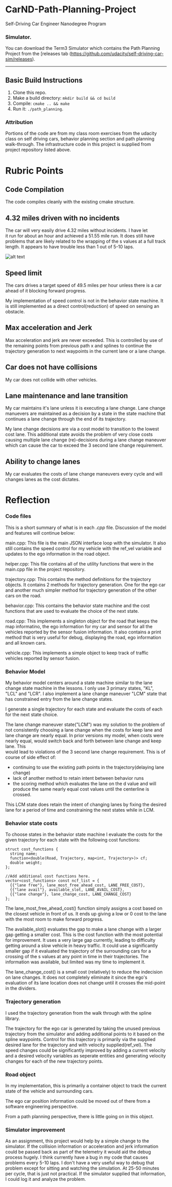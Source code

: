# CarND-Path-Planning-Project
Self-Driving Car Engineer Nanodegree Program
   
### Simulator.
You can download the Term3 Simulator which contains the Path Planning Project from the [releases tab (https://github.com/udacity/self-driving-car-sim/releases).

---

[//]: # (Image References)

[image1]: ./writeup_images/50milerun.png "Long run with no incidence"
[image2]: ./writeup_images/partial_track.png "Show multiple tracks"
[image3]: ./writeup_images/best_particle_weight.png "Best particle weight"
[image4]: ./writeup_images/avg_distance.png "Obs to Landmark associated distance"

## Basic Build Instructions

1. Clone this repo.
2. Make a build directory: `mkdir build && cd build`
3. Compile: `cmake .. && make`
4. Run it: `./path_planning`.

### Attribution

Portions of the code are from my class room exercises from the udacity class on self driving cars, behavior planning section and path planning walk-through.
The infrastructure code in this project is supplied from project repository listed above.

# Rubric Points

## Code Compilation

The code compiles cleanly with the existing cmake structure.

## 4.32 miles driven with no incidents

The car will very easily drive 4.32 miles without incidents.  I have let  
it run for about an hour and achieved a 51.55 mile run.  It does still have problems that are likely related to the wrapping of the s values at a full
track length.  It appears to have trouble less than 1 out of 5-10 laps.

![alt text][image1]

## Speed limit

The cars drives a target speed of 49.5 miles per hour unless there is a car ahead of
it blocking forward progress.

My implementation of speed control is not in the behavior state machine.  It is
still implemented as a direct control(reduction) of speed on sensing an obstacle.

## Max acceleration and Jerk

Max acceleration and jerk are never exceeded.  This is controlled by use of the
remaining points from previous path x and splines to continue the trajectory 
generation to next waypoints in the current lane or a lane change.

## Car does not have collisions

My car does not collide with other vehicles.

## Lane maintenance and lane transition

My car maintains it's lane unless it is executing a lane change.  Lane change
manuevers are maintained as a decision by a state in the state machine that 
continues a lane change through the end of its trajectory.  

My lane change decisions are via a cost model to transition to the lowest
cost lane.  This additional state avoids the problem of very close costs
causing multiple lane change (re)-decisions during a lane change maneuver
which can cause the car to exceed the 3 second lane change requirement.

## Ability to change lanes

My car evaluates the costs of lane change maneuvers every cycle and will 
changes lanes as the cost dictates.

# Reflection

### Code files

This is a short summary of what is in each *.cpp* file.  Discussion of the model and features will continue below:

main.cpp:  This file is the main JSON interface loop with the simulator.  It
also still contains the speed control for my vehicle with the ref_vel variable
and updates to the ego information in the road object.

helper.cpp:  This file contains all of the utility functions that were in the 
main.cpp file in the project repository.

trajectory.cpp:  This contains the method definitions for the trajectory
objects. It contains 2 methods for trajectory generation.  One for the ego 
car and another much simpler method for trajectory generation of the 
other cars on the road.

behavior.cpp:  This contains the behavior state machine and the cost functions 
that are used to evaluate the choice of the next state.

road.cpp:  This implements a singleton object for the road that keeps the map 
informatino, the ego information for my car and sensor for all the vehicles 
reported by the sensor fusion information.  It also contains a print method
that is very useful for debug, displaying the road, ego information and all
known cars.

vehicle.cpp:  This implements a simple object to keep track of traffic vehicles
reported by sensor fusion.

### Behavior Model

My behavior model centers around a state machine similar to the lane change 
state machine in the lessons.  I only use 3 primary states, "KL", "LCL" and
"LCR".  I also implement a lane change maneuver "LCM" state that has 
constrained entry from the lane change states.

I generate a single trajectory for each state and evaluate the costs of 
each for the next state choice.

The lane change maneuver state("LCM") was my solution to the problem of not
consistently choosing a lane change when the costs for keep lane and lane
change are nearly equal.  In prior versions my model, when costs were nearly
equal, would switch back and forth between lane change and keep lane.  This  
would lead to violations of the 3 second lane change requirement.  This is of
course of side effect of:
- continuing to use the existing path points in the trajectory(delaying lane change) 
- lack of another method to retain intent between behavior runs 
- the scoring method which evaluates the lane on the d value and will produce the same nearly equal cost values until the centerline is crossed.

This LCM state does retain the intent of changing lanes by fixing the desired lane for a period of time and constraining the next states while in LCM.

### Behavior state costs

To choose states in the behavior state machine I evaluate the costs for the 
given trajectory for each state with the following cost functions:

```
struct cost_functions {
  string name;
  function<double(Road, Trajectory, map<int, Trajectory>)> cf;
  double weight;
};

//Add additional cost functions here.
vector<cost_functions> const ncf_list = {
  {{"lane free"}, lane_most_free_ahead_cost, LANE_FREE_COST},
  {{"lane avail"}, available_slot, LANE_AVAIL_COST},
  {{"lane change"}, lane_change_cost, LANE_CHANGE_COST}
};
```

The lane_most_free_ahead_cost() function simply assigns a cost based on the 
closest vehicle in front of us.  It ends up giving a low or 0 cost to the 
lane with the most room to make forward progress.

The available_slot() evaluates the gap to make a lane change with a larger  
gap getting a smaller cost.  This is the cost function with the most potential
for improvement.  It uses a very large gap currently, leading to difficulty  
getting around a slow vehicle in heavy traffic.  It could use a significantly
smaller gap if it evaluated the trajectory of the surrounding cars for a 
crossing of the s values at any point in time in their trajectories.  The  
information was available, but limited was my time to implement it.

The lane_change_cost() is a small cost (relatively) to reduce the indecision  
on lane changes.  It does not completely eliminate it since the ego's 
evaluation of its lane location does not change until it crosses the mid-point
in the dividers.

### Trajectory generation

I used the trajectory generation from the walk through with the spline library.

The trajectory for the ego car is generated by taking the unused previous trajectory from the simulator and adding additional points to it based on the
spline waypoints.  Control for this trajectory is primarily via the supplied
desired lane for the trajectory and with velocity supplied(ref_vel).  The  
speed changes could be significantly improved by adding a current velocity 
and a desired velocity variables as seperate entities and generating velocity 
changes for each of the new trajectory points.

### Road object

In my implementation, this is primarily a container object to track the current 
state of the vehicle and surrounding cars.

The ego car position information could be moved out of there from a software 
engineering perspective.

From a path planning perspective, there is little going on in this object.

### Simulator improvement

As an assignment, this project would help by a simple change to the simulator.  If the collision information or acceleration and jerk information could be
passed back as part of the telemetry it would aid the debug process hugely.  I
think currently have a bug in my code that causes problems every 5-10 laps.  I
don't have a very useful way to debug that problem except for sitting and
watching the simulation.  At 25-50 minutes per cycle, that is just not
practical.  If the simulator supplied that information, I could log it and 
analyze the problem.




